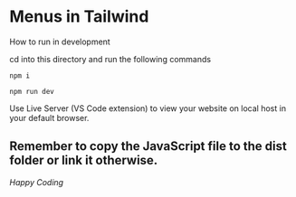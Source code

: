 # Menus in Tailwind

How to run in development

cd into this directory and run the following commands

```
npm i

npm run dev
```

Use Live Server (VS Code extension) to view your website on local host in your default browser.


## Remember to copy the JavaScript file to the dist folder or link it otherwise. 

_Happy Coding_
